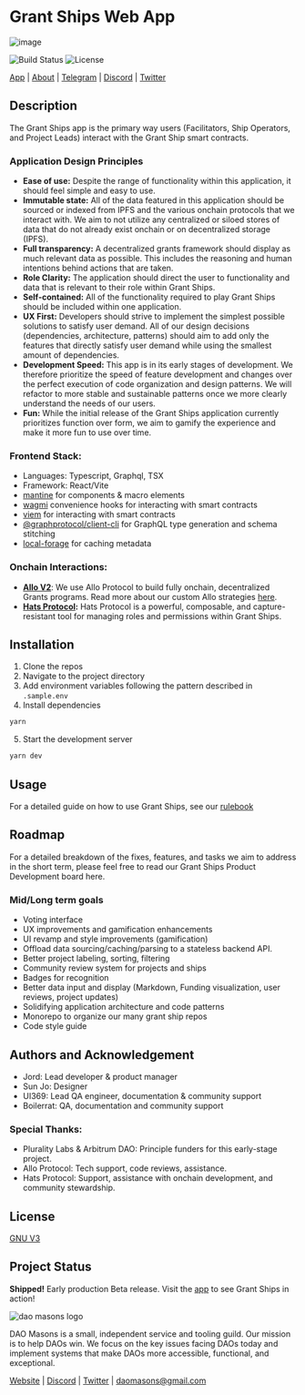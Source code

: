 # Grant Ships Web App

![image](https://hackmd.io/_uploads/H1oLyGseA.png)

![Build Status](https://img.shields.io/badge/build-passing-brightgreen)
![License](https://img.shields.io/badge/license-GNU-green)

[App](https://app.grantships.fun/) | [About](https://grantships.fun/) | [Telegram](https://t.me/grantships) | [Discord](https://discord.gg/bB6cZmxm) | [Twitter](https://twitter.com/grantships)

## Description

The Grant Ships app is the primary way users (Facilitators, Ship Operators, and Project Leads) interact with the Grant Ship smart contracts.

### Application Design Principles

- **Ease of use:** Despite the range of functionality within this application, it should feel simple and easy to use.
- **Immutable state:** All of the data featured in this application should be sourced or indexed from IPFS and the various onchain protocols that we interact with. We aim to not utilize any centralized or siloed stores of data that do not already exist onchain or on decentralized storage (IPFS).
- **Full transparency:** A decentralized grants framework should display as much relevant data as possible. This includes the reasoning and human intentions behind actions that are taken.
- **Role Clarity:** The application should direct the user to functionality and data that is relevant to their role within Grant Ships.
- **Self-contained:** All of the functionality required to play Grant Ships should be included within one application.
- **UX First:** Developers should strive to implement the simplest possible solutions to satisfy user demand. All of our design decisions (dependencies, architecture, patterns) should aim to add only the features that directly satisfy user demand while using the smallest amount of dependencies.
- **Development Speed:** This app is in its early stages of development. We therefore prioritize the speed of feature development and changes over the perfect execution of code organization and design patterns. We will refactor to more stable and sustainable patterns once we more clearly understand the needs of our users.
- **Fun:** While the initial release of the Grant Ships application currently prioritizes function over form, we aim to gamify the experience and make it more fun to use over time.

### Frontend Stack:

- Languages: Typescript, Graphql, TSX
- Framework: React/Vite
- [mantine](https://mantine.dev/) for components & macro elements
- [wagmi](https://wagmi.sh/) convenience hooks for interacting with smart contracts
- [viem](https://viem.sh/) for interacting with smart contracts
- [@graphprotocol/client-cli](https://github.com/graphprotocol/graph-client) for GraphQL type generation and schema stitching
- [local-forage](https://localforage.github.io/localForage/) for caching metadata

### Onchain Interactions:

- **[Allo V2](https://allo.gitcoin.co/)**: We use Allo Protocol to build fully onchain, decentralized Grants programs. Read more about our custom Allo strategies [here](https://github.com/DAOmasons/allo-v2/tree/main/contracts/strategies/_poc/grant-ships).
- **[Hats Protocol](https://www.hatsprotocol.xyz/):** Hats Protocol is a powerful, composable, and capture-resistant tool for managing roles and permissions within Grant Ships.

## Installation

1. Clone the repos
2. Navigate to the project directory
3. Add environment variables following the pattern described in `.sample.env`
4. Install dependencies

```bash
yarn
```

5. Start the development server

```bash
yarn dev
```

## Usage

For a detailed guide on how to use Grant Ships, see our [rulebook](https://rules.grantships.fun/)

## Roadmap

For a detailed breakdown of the fixes, features, and tasks we aim to address in the short term, please feel free to read our Grant Ships Product Development board here.

### Mid/Long term goals

- Voting interface
- UX improvements and gamification enhancements
- UI revamp and style improvements (gamification)
- Offload data sourcing/caching/parsing to a stateless backend API.
- Better project labeling, sorting, filtering
- Community review system for projects and ships
- Badges for recognition
- Better data input and display (Markdown, Funding visualization, user reviews, project updates)
- Solidifying application architecture and code patterns
- Monorepo to organize our many grant ship repos
- Code style guide

## Authors and Acknowledgement

- Jord: Lead developer & product manager
- Sun Jo: Designer
- UI369: Lead QA engineer, documentation & community support
- Boilerrat: QA, documentation and community support

### Special Thanks:

- Plurality Labs & Arbitrum DAO: Principle funders for this early-stage project.
- Allo Protocol: Tech support, code reviews, assistance.
- Hats Protocol: Support, assistance with onchain development, and community stewardship.

## License

[GNU V3](license.md)

## Project Status

**Shipped!** Early production Beta release. Visit the [app](https://app.grantships.fun/) to see Grant Ships in action!

![dao masons logo](https://www.daomasons.com/_next/image?url=%2Fimages%2Fdaomasons_logo_830X830.png&w=1920&q=75)

DAO Masons is a small, independent service and tooling guild. Our mission is to help DAOs win. We focus on the key issues facing DAOs today and implement systems that make DAOs more accessible, functional, and exceptional.

[Website](https://www.daomasons.com/) | [Discord](https://discord.gg/bB6cZmxm) | [Twitter](https://twitter.com/daomasons) | [daomasons@gmail.com](mailto:daomasons@gmail.com)
